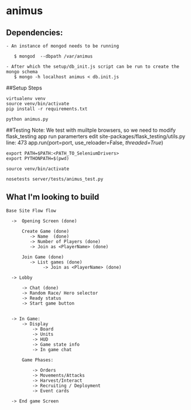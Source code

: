 # animus

## Dependencies:

    - An instance of mongod needs to be running
    
       $ mongod  --dbpath /var/animus
    
    - After which the setup/db_init.js script can be run to create the mongo schema
       $ mongo -h localhost animus < db.init.js


##Setup Steps

    virtualenv venv
    source venv/bin/activate
    pip install -r requirements.txt
    
    python animus.py
    
##Testing
    Note:
    We test with muiltple browsers, so we need to modify flask_testing app run paramerters 
    edit site-packages/flask_testing/utils.py
    line: 473 app.run(port=port, use_reloader=False, *threaded=True*)
    
    export PATH=$PATH:<PATH_TO_SeleniumDrivers>
    export PYTHONPATH=$(pwd)
    
    source venv/bin/activate
    
    nosetests server/tests/animus_test.py
    

    
## What I'm looking to build

    Base Site Flow flow
    
      ->  Opening Screen (done)
    
          Create Game (done)
             -> Name  (done)
             -> Number of Players (done)
             -> Join as <PlayerName> (done)
    
          Join Game (done)
             -> List games (done)
                  -> Join as <PlayerName> (done)
    
      -> Lobby
    
          -> Chat (done)
          -> Random Race/ Hero selector
          -> Ready status
          -> Start game button
    
    
      -> In Game:
          -> Display
              -> Board
              -> Units
              -> HUD
              -> Game state info
              -> In game chat
    
          Game Phases:
    
              -> Orders
              -> Movements/Attacks
              -> Harvest/Interact
              -> Recruiting / Deployment
              -> Event cards
    
      -> End game Screen